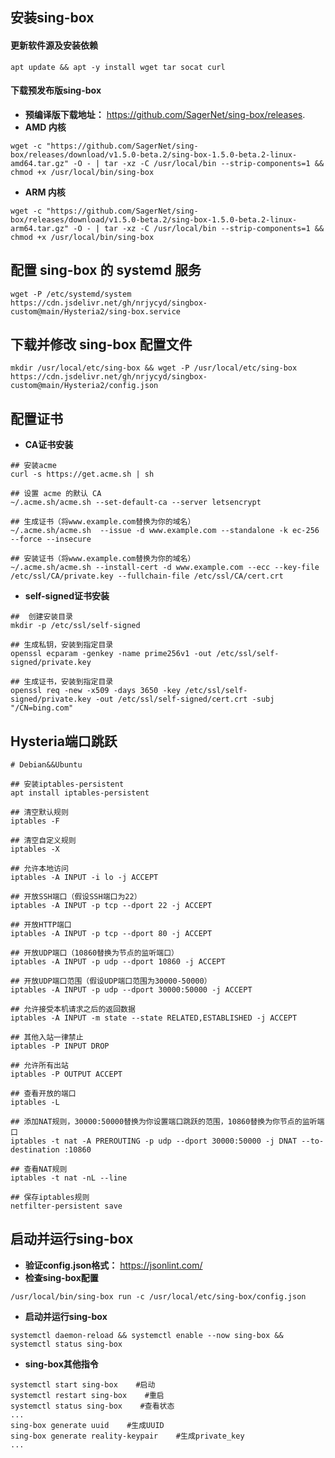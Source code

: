 ## **安装sing-box**
#### **更新软件源及安装依赖**
```
apt update && apt -y install wget tar socat curl
```
#### **下载预发布版sing-box**
- **预编译版下载地址：** https://github.com/SagerNet/sing-box/releases.
- **AMD 内核**
```
wget -c "https://github.com/SagerNet/sing-box/releases/download/v1.5.0-beta.2/sing-box-1.5.0-beta.2-linux-amd64.tar.gz" -O - | tar -xz -C /usr/local/bin --strip-components=1 && chmod +x /usr/local/bin/sing-box
```
- **ARM 内核**
```
wget -c "https://github.com/SagerNet/sing-box/releases/download/v1.5.0-beta.2/sing-box-1.5.0-beta.2-linux-arm64.tar.gz" -O - | tar -xz -C /usr/local/bin --strip-components=1 && chmod +x /usr/local/bin/sing-box
```
## **配置 sing-box 的 systemd 服务**
```
wget -P /etc/systemd/system https://cdn.jsdelivr.net/gh/nrjycyd/singbox-custom@main/Hysteria2/sing-box.service
```
## **下载并修改 sing-box 配置文件**
```
mkdir /usr/local/etc/sing-box && wget -P /usr/local/etc/sing-box https://cdn.jsdelivr.net/gh/nrjycyd/singbox-custom@main/Hysteria2/config.json
```
## **配置证书**
- **CA证书安装**
```
## 安装acme
curl -s https://get.acme.sh | sh

## 设置 acme 的默认 CA
~/.acme.sh/acme.sh --set-default-ca --server letsencrypt

## 生成证书（将www.example.com替换为你的域名）
~/.acme.sh/acme.sh  --issue -d www.example.com --standalone -k ec-256 --force --insecure

## 安装证书（将www.example.com替换为你的域名）
~/.acme.sh/acme.sh --install-cert -d www.example.com --ecc --key-file /etc/ssl/CA/private.key --fullchain-file /etc/ssl/CA/cert.crt
```
- **self-signed证书安装**
```
##  创建安装目录
mkdir -p /etc/ssl/self-signed

## 生成私钥，安装到指定目录
openssl ecparam -genkey -name prime256v1 -out /etc/ssl/self-signed/private.key

## 生成证书，安装到指定目录
openssl req -new -x509 -days 3650 -key /etc/ssl/self-signed/private.key -out /etc/ssl/self-signed/cert.crt -subj "/CN=bing.com"
```
## **Hysteria端口跳跃**
```
# Debian&&Ubuntu

## 安装iptables-persistent
apt install iptables-persistent

## 清空默认规则
iptables -F

## 清空自定义规则
iptables -X

## 允许本地访问
iptables -A INPUT -i lo -j ACCEPT

## 开放SSH端口（假设SSH端口为22）
iptables -A INPUT -p tcp --dport 22 -j ACCEPT

## 开放HTTP端口
iptables -A INPUT -p tcp --dport 80 -j ACCEPT

## 开放UDP端口（10860替换为节点的监听端口）
iptables -A INPUT -p udp --dport 10860 -j ACCEPT

## 开放UDP端口范围（假设UDP端口范围为30000-50000）
iptables -A INPUT -p udp --dport 30000:50000 -j ACCEPT

## 允许接受本机请求之后的返回数据
iptables -A INPUT -m state --state RELATED,ESTABLISHED -j ACCEPT

## 其他入站一律禁止
iptables -P INPUT DROP

## 允许所有出站
iptables -P OUTPUT ACCEPT

## 查看开放的端口
iptables -L

## 添加NAT规则，30000:50000替换为你设置端口跳跃的范围，10860替换为你节点的监听端口
iptables -t nat -A PREROUTING -p udp --dport 30000:50000 -j DNAT --to-destination :10860

## 查看NAT规则
iptables -t nat -nL --line

## 保存iptables规则
netfilter-persistent save
```
## **启动并运行sing-box**
- **验证config.json格式：** https://jsonlint.com/
- **检查sing-box配置**
```
/usr/local/bin/sing-box run -c /usr/local/etc/sing-box/config.json
```
- **启动并运行sing-box**
```
systemctl daemon-reload && systemctl enable --now sing-box && systemctl status sing-box
```
- **sing-box其他指令**
```
systemctl start sing-box    #启动
systemctl restart sing-box    #重启
systemctl status sing-box    #查看状态
...
sing-box generate uuid    #生成UUID
sing-box generate reality-keypair    #生成private_key
...
```

